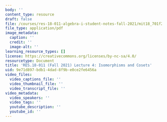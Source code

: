 ```yaml
---
body: ''
content_type: resource
draft: false
file: /courses/res-18-011-algebra-i-student-notes-fall-2021/mit18_701f21_lect4.pdf
file_type: application/pdf
image_metadata:
  caption: ''
  credit: ''
  image-alt: ''
learning_resource_types: []
license: https://creativecommons.org/licenses/by-nc-sa/4.0/
resourcetype: Document
title: 'RES.18-011 (Fall 2021) Lecture 4: Isomorphisms and Cosets'
uid: 9e71d897-bdb1-4dad-8f9b-e0ce2fe6456a
video_files:
  video_captions_file: ''
  video_thumbnail_file: ''
  video_transcript_file: ''
video_metadata:
  video_speakers: ''
  video_tags: ''
  youtube_description: ''
  youtube_id: ''
---
```

